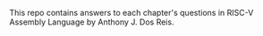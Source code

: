 This repo contains answers to each chapter's questions in RISC-V Assembly Language by Anthony J. Dos Reis.